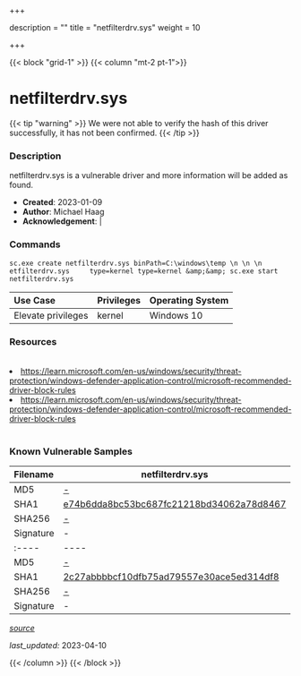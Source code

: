 +++

description = ""
title = "netfilterdrv.sys"
weight = 10

+++


{{< block "grid-1" >}}
{{< column "mt-2 pt-1">}}


# netfilterdrv.sys 


{{< tip "warning" >}}
We were not able to verify the hash of this driver successfully, it has not been confirmed.
{{< /tip >}}


### Description

netfilterdrv.sys is a vulnerable driver and more information will be added as found.

- **Created**: 2023-01-09
- **Author**: Michael Haag
- **Acknowledgement**:  | [](https://twitter.com/)

### Commands

```
sc.exe create netfilterdrv.sys binPath=C:\windows\temp \n \n \n  etfilterdrv.sys     type=kernel type=kernel &amp;&amp; sc.exe start netfilterdrv.sys
```

| Use Case | Privileges | Operating System | 
|:---- | ---- | ---- |
| Elevate privileges | kernel | Windows 10 |

### Resources
<br>
<li><a href=" https://learn.microsoft.com/en-us/windows/security/threat-protection/windows-defender-application-control/microsoft-recommended-driver-block-rules"> https://learn.microsoft.com/en-us/windows/security/threat-protection/windows-defender-application-control/microsoft-recommended-driver-block-rules</a></li>
<li><a href="https://learn.microsoft.com/en-us/windows/security/threat-protection/windows-defender-application-control/microsoft-recommended-driver-block-rules">https://learn.microsoft.com/en-us/windows/security/threat-protection/windows-defender-application-control/microsoft-recommended-driver-block-rules</a></li>
<br>

### Known Vulnerable Samples

| Filename | netfilterdrv.sys |
|:---- | ---- | 
| MD5 | <a href="https://www.virustotal.com/gui/file/-">-</a> |
| SHA1 | <a href="https://www.virustotal.com/gui/file/e74b6dda8bc53bc687fc21218bd34062a78d8467">e74b6dda8bc53bc687fc21218bd34062a78d8467</a> |
| SHA256 | <a href="https://www.virustotal.com/gui/file/-">-</a> |
| Signature | -   || Filename | netfilterdrv.sys |
|:---- | ---- | 
| MD5 | <a href="https://www.virustotal.com/gui/file/-">-</a> |
| SHA1 | <a href="https://www.virustotal.com/gui/file/2c27abbbbcf10dfb75ad79557e30ace5ed314df8">2c27abbbbcf10dfb75ad79557e30ace5ed314df8</a> |
| SHA256 | <a href="https://www.virustotal.com/gui/file/-">-</a> |
| Signature | -   |


[*source*](https://github.com/magicsword-io/LOLDrivers/tree/main/yaml/netfilterdrv.yaml)

*last_updated:* 2023-04-10








{{< /column >}}
{{< /block >}}
